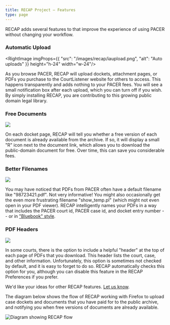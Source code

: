 ```yaml
---
title: RECAP Project — Features
type: page
---
```


<p className="prose">RECAP adds several features to that improve the experience of
using PACER without changing your workflow.</p>

### Automatic Upload

<RightImage imgProps={{
  "src": "/images/recap/iaupload.png",
  "alt": "Auto uploads"
}} height="h-24" width="w-24"/>


As you browse PACER, RECAP will upload
dockets, attachment pages, or PDFs you purchase to the CourtListener website for
others to access. This happens transparently and adds nothing to your
PACER fees. You will see a small notification box after each upload,
which you can turn off if you wish. By simply installing RECAP, you are
contributing to this growing public domain legal library.


### Free Documents

<div className="right-image">
    <img src="/images/recap/free-link.png"
         className="img-responsive"/>
</div>

On each docket page, RECAP will tell you
whether a free version of each document is already available from the
archive. If so, it will display a small "R" icon next to the document
link, which allows you to download the public-domain document for free.
Over time, this can save you considerable fees.


### Better Filenames

<div className="right-image">
    <img src="/images/recap/better-filename.png"
         className="img-responsive"/>
</div>

You may have noticed that PDFs from
PACER often have a default filename like "98723421.pdf". Not very
informative! You might also occasionally get the even more frustrating
filename "show\_temp.pl" (which might not even open in your PDF viewer).
RECAP intelligently names your PDFs in a way that includes the PACER
court id, PACER case id, and docket entry number -- or in ["Bluebook"
style]({filename}/recap-extension-0-6-beta-released.md).


### PDF Headers

<div className="right-image">
    <img src="/images/recap/include-headers.png"
         className="img-responsive"/>
</div>

In some courts, there is the option
to include a helpful "header" at the top of each page of PDFs that you
download. This header lists the court, case, and other information.
Unfortunately, this option is sometimes not checked by default, and it
is easy to forget to do so. RECAP automatically checks this option for
you, although you can disable this feature in the RECAP Preferences if
you prefer.

We'd like your ideas for other RECAP features. [Let us know][c].

The diagram below shows the flow of RECAP working with Firefox to upload
case dockets and documents that you have paid for to the public archive,
and notifying you when free versions of documents are already available.


![Diagram showing RECAP flow](/images/recap/recap-diag.png)


[c]: /contact/
